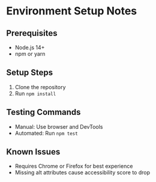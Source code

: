 # Environment Setup Notes

## Prerequisites
- Node.js 14+
- npm or yarn

## Setup Steps
1. Clone the repository
2. Run `npm install`

## Testing Commands
- Manual: Use browser and DevTools
- Automated: Run `npm test`

## Known Issues
- Requires Chrome or Firefox for best experience
- Missing alt attributes cause accessibility score to drop
